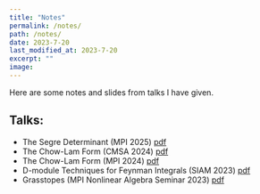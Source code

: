 ```yaml
---
title: "Notes"
permalink: /notes/
path: /notes/
date: 2023-7-20
last_modified_at: 2023-7-20
excerpt: ""
image: 
---
```


Here are some notes and slides from talks I have given.

## Talks:
* The Segre Determinant (MPI 2025) [pdf](/assets/pdfs/Segre_Talk.pdf)
* The Chow-Lam Form (CMSA 2024) [pdf](/assets/pdfs/Chow_Lam_amp.pdf)
* The Chow-Lam Form (MPI 2024) [pdf](/assets/pdfs/Chow_Lam.pdf)
* D-module Techniques for Feynman Integrals (SIAM 2023) [pdf](/assets/pdfs/Dmods_Presentation.pdf)
* Grasstopes (MPI Nonlinear Algebra Seminar 2023) [pdf](/assets/pdfs/grasstopes7-18-23.pdf)



